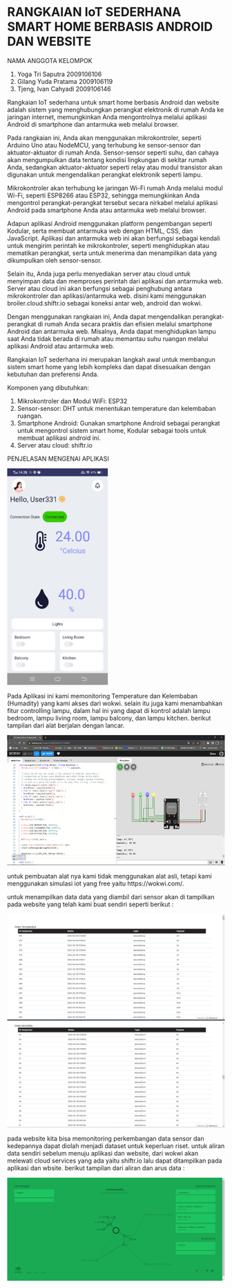 # RANGKAIAN IoT SEDERHANA SMART HOME BERBASIS ANDROID DAN WEBSITE

NAMA ANGGOTA KELOMPOK 
1. Yoga Tri Saputra 2009106106
2. Gilang Yuda Pratama 2009106119
3. Tjeng, Ivan Cahyadi 2009106146

Rangkaian IoT sederhana untuk smart home berbasis Android dan website adalah sistem yang menghubungkan perangkat elektronik di rumah Anda ke jaringan internet, memungkinkan Anda mengontrolnya melalui aplikasi Android di smartphone dan antarmuka web melalui browser.

Pada rangkaian ini, Anda akan menggunakan mikrokontroler, seperti Arduino Uno atau NodeMCU, yang terhubung ke sensor-sensor dan aktuator-aktuator di rumah Anda. Sensor-sensor seperti suhu, dan cahaya akan mengumpulkan data tentang kondisi lingkungan di sekitar rumah Anda, sedangkan aktuator-aktuator seperti relay atau modul transistor akan digunakan untuk mengendalikan perangkat elektronik seperti lampu.

Mikrokontroler akan terhubung ke jaringan Wi-Fi rumah Anda melalui modul Wi-Fi, seperti ESP8266 atau ESP32, sehingga memungkinkan Anda mengontrol perangkat-perangkat tersebut secara nirkabel melalui aplikasi Android pada smartphone Anda atau antarmuka web melalui browser.

Adapun aplikasi Android menggunakan platform pengembangan seperti Kodular, serta membuat antarmuka web dengan HTML, CSS, dan JavaScript. Aplikasi dan antarmuka web ini akan berfungsi sebagai kendali untuk mengirim perintah ke mikrokontroler, seperti menghidupkan atau mematikan perangkat, serta untuk menerima dan menampilkan data yang dikumpulkan oleh sensor-sensor.

Selain itu, Anda juga perlu menyediakan server atau cloud untuk menyimpan data dan memproses perintah dari aplikasi dan antarmuka web. Server atau cloud ini akan berfungsi sebagai penghubung antara mikrokontroler dan aplikasi/antarmuka web. disini kami menggunakan broiler.cloud.shiftr.io sebagai koneksi antar web, android dan wokwi. 

Dengan menggunakan rangkaian ini, Anda dapat mengendalikan perangkat-perangkat di rumah Anda secara praktis dan efisien melalui smartphone Android dan antarmuka web. Misalnya, Anda dapat menghidupkan lampu saat Anda tidak berada di rumah atau memantau suhu ruangan melalui aplikasi Android atau antarmuka web.

Rangkaian IoT sederhana ini merupakan langkah awal untuk membangun sistem smart home yang lebih kompleks dan dapat disesuaikan dengan kebutuhan dan preferensi Anda.

Komponen yang dibutuhkan:

1. Mikrokontroler dan Modul WiFi: ESP32
2. Sensor-sensor: DHT untuk menentukan temperature dan kelembaban ruangan. 
3. Smartphone Android: Gunakan smartphone Android sebagai perangkat untuk mengontrol sistem smart home, Kodular sebagai tools untuk membuat aplikasi android ini.
4. Server atau cloud: shiftr.io

PENJELASAN MENGENAI APLIKASI
<p>
<img src="https://github.com/gil037/UAS_IOT/blob/main/picture/aplikasi.jpg" height="500rm">
<p>
Pada Aplikasi ini kami memonitoring Temperature dan Kelembaban (Humadity) yang kami akses dari wokwi. selain itu juga kami menambahkan fitur controlling lampu, dalam hal ini yang dapat di kontrol adalah lampu bedroom, lampu living room, lampu balcony, dan lampu kitchen. berikut tampilan dari alat berjalan dengan lancar. 
<p>
<img src="https://github.com/gil037/UAS_IOT/blob/main/picture/wokwi.png" height="300rm">
<p>
untuk pembuatan alat nya kami tidak menggunakan alat asli, tetapi kami menggunakan simulasi iot yang free yaitu https://wokwi.com/.
  
untuk menampilkan data data yang diambil dari sensor akan di tampilkan pada website yang telah kami buat sendiri seperti berikut : 
<p>
<img src="https://github.com/gil037/UAS_IOT/blob/main/picture/web_temp.jpg"300rm">
<img src="https://github.com/gil037/UAS_IOT/blob/main/picture/web_humadity.jpg"300rm">
<p>
  
pada website kita bisa memonitoring perkembangan data sensor dan kedepannya dapat diolah menjadi dataset untuk keperluan riset. untuk aliran data sendiri sebelum menuju aplikasi dan website, dari wokwi akan melewati cloud services yang ada yaitu shiftr.io lalu dapat ditampilkan pada aplikasi dan wbsite. berikut tampilan dari aliran dan arus data :
<p>
<img src="https://github.com/gil037/UAS_IOT/blob/main/picture/shiftr.io.jpg"500rm">
<p>
